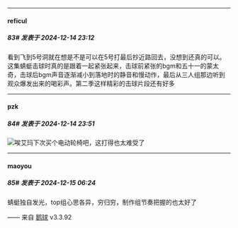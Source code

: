 ﻿
*****

####  reficul  
##### 83#       发表于 2024-12-14 23:12

看到飞到5号洞就在想是不是可以在5号打最后抄近路回去，没想到还真的可以。这集蜻蜓击球时真的是跟着一起紧张起来，击球前紧张的bgm和五十一的蒙太奇，击球后bgm声音逐渐减小到落地时的静音和慢动作，最后从三人组那边听到观众爆发出来的喝彩声。第二季这样精彩的击球片段还有好多


*****

####  pzk  
##### 84#       发表于 2024-12-14 23:51

<img src="https://static.saraba1st.com/image/smiley/face2017/068.png" referrerpolicy="no-referrer">唉艾玛下次买个电动轮椅吧，这打得也太难受了


*****

####  maoyou  
##### 85#       发表于 2024-12-15 06:24

蜻蜓独自发光，top组心思各异，穷归穷，制作组节奏把握的也太好了

—— 来自 [鹅球](https://www.pgyer.com/GcUxKd4w) v3.3.92

